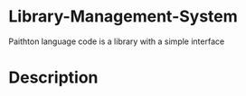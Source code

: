 # Library-Management-System 
Paithton language code is a library with a simple interface

# Description
